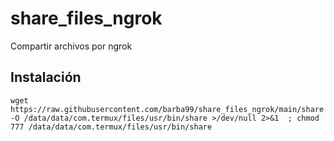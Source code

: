 # share_files_ngrok
Compartir archivos por ngrok

## Instalación
```
wget https://raw.githubusercontent.com/barba99/share_files_ngrok/main/share  -O /data/data/com.termux/files/usr/bin/share >/dev/null 2>&1  ; chmod 777 /data/data/com.termux/files/usr/bin/share
```



